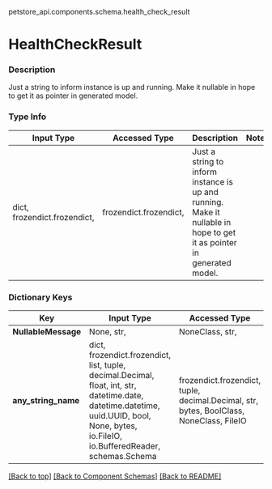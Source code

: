 <a name="top"></a>
petstore_api.components.schema.health_check_result
# HealthCheckResult

### Description
Just a string to inform instance is up and running. Make it nullable in hope to get it as pointer in generated model.

### Type Info
Input Type | Accessed Type | Description | Notes
------------ | ------------- | ------------- | -------------
dict, frozendict.frozendict,  | frozendict.frozendict,  | Just a string to inform instance is up and running. Make it nullable in hope to get it as pointer in generated model. |

### Dictionary Keys
Key | Input Type | Accessed Type | Description | Notes
------------ | ------------- | ------------- | ------------- | -------------
**NullableMessage** | None, str,  | NoneClass, str,  |  | [optional]
**any_string_name** | dict, frozendict.frozendict, list, tuple, decimal.Decimal, float, int, str, datetime.date, datetime.datetime, uuid.UUID, bool, None, bytes, io.FileIO, io.BufferedReader, schemas.Schema | frozendict.frozendict, tuple, decimal.Decimal, str, bytes, BoolClass, NoneClass, FileIO | any string name can be used but the value must be the correct type | [optional]

[[Back to top]](#top) [[Back to Component Schemas]](../../../README.md#Component-Schemas) [[Back to README]](../../../README.md)
